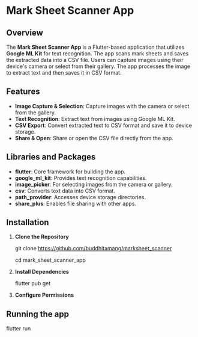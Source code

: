 # **Mark Sheet Scanner App**

## **Overview**

The **Mark Sheet Scanner App** is a Flutter-based application that utilizes **Google ML Kit** for text recognition. The app scans mark sheets and saves the extracted data into a CSV file. Users can capture images using their device's camera or select from their gallery. The app processes the image to extract text and then saves it in CSV format.

## **Features**

- **Image Capture & Selection**: Capture images with the camera or select from the gallery.
- **Text Recognition**: Extract text from images using Google ML Kit.
- **CSV Export**: Convert extracted text to CSV format and save it to device storage.
- **Share & Open**: Share or open the CSV file directly from the app.

## **Libraries and Packages**

- **flutter**: Core framework for building the app.
- **google_ml_kit**: Provides text recognition capabilities.
- **image_picker**: For selecting images from the camera or gallery.
- **csv**: Converts text data into CSV format.
- **path_provider**: Accesses device storage directories.
- **share_plus**: Enables file sharing with other apps.

## **Installation**

1. **Clone the Repository**

   git clone https://github.com/buddhitamang/marksheet_scanner

   cd mark_sheet_scanner_app

2. **Install Dependencies**

   flutter pub get

3.  **Configure Permissions**
    
    <uses-permission android:name="android.permission.CAMERA"/>
    <uses-permission android:name="android.permission.READ_EXTERNAL_STORAGE"/>
    <uses-permission android:name="android.permission.WRITE_EXTERNAL_STORAGE"/>

## **Running the app**

   flutter run
